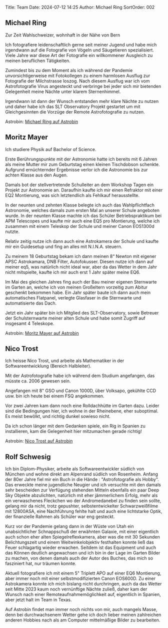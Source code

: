 Title: Team
Date: 2024-07-12 14:25
Author: Michael Ring
SortOrder: 002

## Michael Ring
Zur Zeit Wahlschweizer, wohnhaft in der Nähe von Bern

Ich fotografiere leidenschaftlich gerne seit meiner Jugend und habe mich irgendwann auf die Fotografie von Vögeln und Säugetieren spezialisiert. Viele Jahre war diese Art der Fotografie ein willkommener Ausgleich zu meinen beruflichen Tätigkeiten.

Zumindest bis zu dem Moment als ich während der Pandemie unvorsichtigerweise mit Fotokollegen zu einem harmlosen Ausflug zur Fotografie der Milchstrasse loszog.
Nach diesem Ausflug war ich vom Astrofotografie Virus angesteckt und verbringe bei jeder sich mir bietenden Gelegenheit meine Nächte unter klarem Sternenhimmel.

Irgendwann ist dann der Wunsch entstanden mehr klare Nächte zu nutzen und daher habe ich das SLT Observatory Projekt gestartet um mit Gleichgesinnten die Vorzüge der Remote Astrofotografie zu nutzen.

Astrobin: [Michael Ring auf Astrobin](https://www.astrobin.com/users/MichaelRing/)
## Moritz Mayer
Ich studiere Physik auf Bachelor of Science.

Erste Berührungspunkte mit der Astronomie hatte ich bereits mit 6 Jahren als meine Mutter mir zum Geburtstag einen kleinen Tischdobson schenkte. 
Aufgrund ernüchternder Ergebnisse verlor ich die Astronomie bis zur achten Klasse aus den Augen. 

Damals bot der stellvertretende Schulleiter an dem Workshop Tagen ein Projekt zur Astronomie an. 
Daraufhin kaufte ich mir einen Refraktor mit einer EQ2 Montierung, was sich letztendlich als Fehlkauf herausstellte. 

In der neunten und zehnten Klasse belegte ich auch das Wahlpflichtfach Astronomie, welches damals zum ersten Mal an unserer Schule angeboten wurde. 
In der neunten Klasse machte ich das Schüler Betriebspraktikum bei APM Telescopes und kaufte mir auch eine EQ5 pro Montierung, welche ich zusammen mit einem Teleskop der Schule und meiner Canon EOS1300d nutzte.

Relativ zeitig nutze ich dann auch eine Astrokamera der Schule und kaufte mir ein Guidesetup und fing an alles mit N.I.N.A. steuern. 

Zu meinem 18 Geburtstag bekam ich dann meinen 8“ Newton mit eigener APSC Astrokamara, DNB Filter, Autofokusser. 
Diesen nutze ich dann auf meiner eq5, was natürlich nicht ideal war, aber da das Wetter in dem Jahr nicht mitspielte, kaufte ich mir auch erst 1 Jahr später meine EQ6. 

Im Mai des gleichen Jahres fing auch der Bau meiner eigenen Sternwarte im Garten an, welche ich von meinen Großeltern vorzeitig zum Abitur geschenkt bekommen habe. 
Ein Jahr später baute ich dann auch mein automatisches Flatpanel, verlegte Glasfaser in die Sternwarte und automatisierte das Dach. 

Jetzt ein Jahr später bin ich Mitglied des SLT-Observatory, sowie Betreuer der Schulsternwarte meiner alten Schule und habe somit Zugriff auf insgesamt 4 Teleskope.

Astrobin: [Moritz Mayer auf Astrobin](https://www.astrobin.com/users/MoMa/)

## Nico Trost
Ich heisse Nico Trost, und arbeite als Mathematiker in der Softwareentwicklung (Bereich Halbleiter).

Mit der Astrofotografie habe ich während dem Studium angefangen, das müsste ca. 2006 gewesen sein.

Angefangen mit 8" GSO und Canon 1000D, über Volksapo, gekühlte CCD usw. bin ich heute bei einem FSQ angekommen.

Vor zwei Jahren kam dann noch eine Rolldachhütte im Garten dazu. Leider sind die Bedingungen hier, ich wohne in der Rheinebene, eher suboptimal. Es meist bewölkt, und richtig dunkel sowieso nicht. 

Da ich schon länger mit dem Gedanken spiele, ein Rig in Spanien zu installieren, kam die Gelegenheit hier mitzumachen gerade richtig!

Astrobin: [Nico Trost auf Astrobin](https://www.astrobin.com/users/nico58/)


## Rolf Schwesig

Ich bin Diplom-Physiker, arbeite als Softwareentwickler südlich von München und wohne direkt am Alpenrand südlich von Rosenheim.
Anfang der 80er Jahre fiel mir ein Buch in die Hände : "Astrofotografie als Hobby". Das erweckte meine jugendliche Neugier und ich versuchte mit den damals sehr bescheiden zur Verfügung stehenden Mitteln ebenfalls ein paar Deep Sky Objekte abzulichten, natürlich mit eher jämmerlichem Erfolg, mehr als ein verwaschenes Fleckchen wo der Andromedanebel zu finden sein sollte, gelang mir da nicht, trotz gepushter, selbstentwickelter Schwarzweißfilme mit 12800ASA, eine Nachführung fehlte halt und auch eine lichtstarke Optik, der finanzielle Rahmen als Schüler war eng gesteckt.

Kurz vor der Pandemie gelang dann in der Wüste von Utah ein unabsichtlicher Schnappschuß der erwähnten Galaxie, mit einer eigentlich auch schon eher alten Spiegelreflexkamera, aber was die mit 30 Sekunden Belichtungszeit und einem Weitwinkelobjektiv festhalten konnte ließ das Feuer schlagartig wieder erwachen. Seitdem ist das Equipment und auch das Können deutlich angewachsen und ich bin in der Lage im Garten Bilder zu machen, von denen damals auch der Autor des Buches, das mich so fasziniert hat, nur träumen konnte.

Aktuell fotografiere ich mit einem 5" Triplett APO auf einer EQ6 Montierung, aber immer noch mit einer selbstmodifizierten Canon EOS600D. Zu einer Astrokamera konnte ich mich bislang nicht durchringen, auch da das Wetter seit Mitte 2023 kaum noch vernünftige Nächte zuließ, daher kam der Wunsch nach einer Remoteaufnahmemöglichkeit auf, eigentlich in Spanien, aber jetzt halt im Team in Texas.

Auf Astrobin findet man immer noch nichts von mir, auch mangels Masse, denn bei durchwachsenem Wetter gehe ich doch lieber meinen zahlreichen anderen Hobbies nach als am Computer mittelmäßige Bilder zu bearbeiten.
